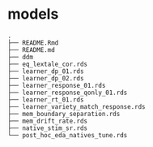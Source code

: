 
# models

    .
    ├── README.Rmd
    ├── README.md
    ├── ddm
    ├── eq_lextale_cor.rds
    ├── learner_dp_01.rds
    ├── learner_dp_02.rds
    ├── learner_response_01.rds
    ├── learner_response_qonly_01.rds
    ├── learner_rt_01.rds
    ├── learner_variety_match_response.rds
    ├── mem_boundary_separation.rds
    ├── mem_drift_rate.rds
    ├── native_stim_sr.rds
    └── post_hoc_eda_natives_tune.rds
